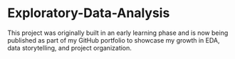 # Exploratory-Data-Analysis

This project was originally built in an early learning phase and is now being published as part of my GitHub portfolio to showcase my growth in EDA, data storytelling, and project organization.

